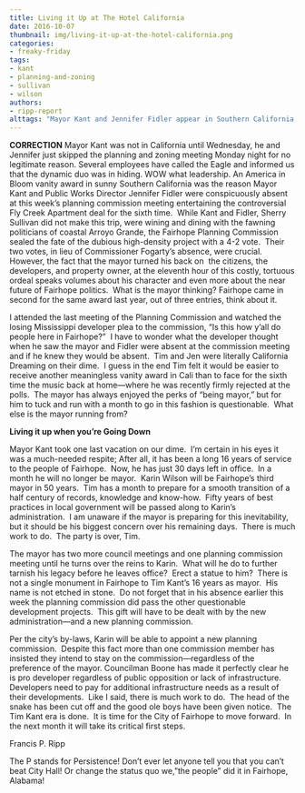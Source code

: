 ```yaml
---
title: Living it Up at The Hotel California
date: 2016-10-07
thumbnail: img/living-it-up-at-the-hotel-california.png
categories:
- freaky-friday
tags:
- kant
- planning-and-zoning
- sullivan
- wilson
authors:
- ripp-report
alttags: "Mayor Kant and Jennifer Fidler appear in Southern California, reportedly missing a planning meeting for an America in Bloo..."
---
```

**CORRECTION** Mayor Kant was not in California until Wednesday, he and Jennifer just skipped the planning and zoning meeting Monday night for no legitimate reason. Several employees have called the Eagle and informed us that the dynamic duo was in hiding. WOW what leadership. An America in Bloom vanity award in sunny Southern California was the reason Mayor Kant and Public Works Director Jennifer Fidler were conspicuously absent at this week’s planning commission meeting entertaining the controversial Fly Creek Apartment deal for the sixth time.  While Kant and Fidler, Sherry Sullivan did not make this trip, were wining and dining with the fawning politicians of coastal Arroyo Grande, the Fairhope Planning Commission sealed the fate of the dubious high-density project with a 4-2 vote.  Their two votes, in lieu of Commissioner Fogarty’s absence, were crucial.  However, the fact that the mayor turned his back on  the citizens, the developers, and property owner, at the eleventh hour of this costly, tortuous ordeal speaks volumes about his character and even more about the near future of Fairhope politics.  What is the mayor thinking? Fairhope came in second for the same award last year, out of three entries, think about it.

I attended the last meeting of the Planning Commission and watched the losing Mississippi developer plea to the commission, “Is this how y’all do people here in Fairhope?”  I have to wonder what the developer thought when he saw the mayor and Fidler were absent at the commission meeting and if he knew they would be absent.  Tim and Jen were literally California Dreaming on their dime.  I guess in the end Tim felt it would be easier to receive another meaningless vanity award in Cali than to face for the sixth time the music back at home—where he was recently firmly rejected at the polls.  The mayor has always enjoyed the perks of “being mayor,” but for him to tuck and run with a month to go in this fashion is questionable.  What else is the mayor running from?

**Living it up when you’re Going Down**

Mayor Kant took one last vacation on our dime.  I’m certain in his eyes it was a much-needed respite; After all, it has been a long 16 years of service to the people of Fairhope.  Now, he has just 30 days left in office.  In a month he will no longer be mayor.  Karin Wilson will be Fairhope’s third mayor in 50 years.  Tim has a month to prepare for a smooth transition of a half century of records, knowledge and know-how.  Fifty years of best practices in local government will be passed along to Karin’s administration.  I am unaware if the mayor is preparing for this inevitability, but it should be his biggest concern over his remaining days.  There is much work to do.  The party is over, Tim.

The mayor has two more council meetings and one planning commission meeting until he turns over the reins to Karin.  What will he do to further tarnish his legacy before he leaves office?  Erect a statue to him?  There is not a single monument in Fairhope to Tim Kant’s 16 years as mayor.  His name is not etched in stone.  Do not forget that in his absence earlier this week the planning commission did pass the other questionable development projects.  This gift will have to be dealt with by the new administration—and a new planning commission.

Per the city’s by-laws, Karin will be able to appoint a new planning commission.  Despite this fact more than one commission member has insisted they intend to stay on the commission—regardless of the preference of the mayor. Councilman Boone has made it perfectly clear he is pro developer regardless of public opposition or lack of infrastructure. Developers need to pay for additional infrastructure needs as a result of their developments.  Like I said, there is much work to do.  The head of the snake has been cut off and the good ole boys have been given notice.  The Tim Kant era is done.  It is time for the City of Fairhope to move forward.  In the next month it will take its critical first steps.

Francis P. Ripp

The P stands for Persistence! Don’t ever let anyone tell you that you can’t beat City Hall! Or change the status quo we,”the people” did it in Fairhope, Alabama!
